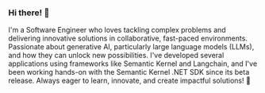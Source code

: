 ### Hi there! 👋

I'm a Software Engineer who loves tackling complex problems and delivering innovative solutions in collaborative, fast-paced environments. Passionate about generative AI, particularly large language models (LLMs), and how they can unlock new possibilities. I've developed several applications using frameworks like Semantic Kernel and Langchain, and I've been working hands-on with the Semantic Kernel .NET SDK since its beta release. Always eager to learn, innovate, and create impactful solutions! 🚀
